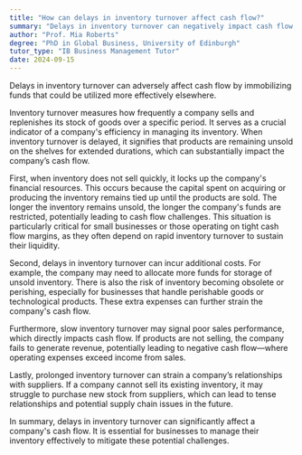 ```yaml
---
title: "How can delays in inventory turnover affect cash flow?"
summary: "Delays in inventory turnover can negatively impact cash flow by tying up funds that could be used elsewhere."
author: "Prof. Mia Roberts"
degree: "PhD in Global Business, University of Edinburgh"
tutor_type: "IB Business Management Tutor"
date: 2024-09-15
---
```


Delays in inventory turnover can adversely affect cash flow by immobilizing funds that could be utilized more effectively elsewhere.

Inventory turnover measures how frequently a company sells and replenishes its stock of goods over a specific period. It serves as a crucial indicator of a company's efficiency in managing its inventory. When inventory turnover is delayed, it signifies that products are remaining unsold on the shelves for extended durations, which can substantially impact the company’s cash flow.

First, when inventory does not sell quickly, it locks up the company's financial resources. This occurs because the capital spent on acquiring or producing the inventory remains tied up until the products are sold. The longer the inventory remains unsold, the longer the company's funds are restricted, potentially leading to cash flow challenges. This situation is particularly critical for small businesses or those operating on tight cash flow margins, as they often depend on rapid inventory turnover to sustain their liquidity.

Second, delays in inventory turnover can incur additional costs. For example, the company may need to allocate more funds for storage of unsold inventory. There is also the risk of inventory becoming obsolete or perishing, especially for businesses that handle perishable goods or technological products. These extra expenses can further strain the company's cash flow.

Furthermore, slow inventory turnover may signal poor sales performance, which directly impacts cash flow. If products are not selling, the company fails to generate revenue, potentially leading to negative cash flow—where operating expenses exceed income from sales.

Lastly, prolonged inventory turnover can strain a company’s relationships with suppliers. If a company cannot sell its existing inventory, it may struggle to purchase new stock from suppliers, which can lead to tense relationships and potential supply chain issues in the future.

In summary, delays in inventory turnover can significantly affect a company's cash flow. It is essential for businesses to manage their inventory effectively to mitigate these potential challenges.
    